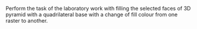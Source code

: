 Perform the task of the laboratory work with filling the selected faces of 3D
pyramid with a quadrilateral base with a change of fill colour from one raster to another. 
